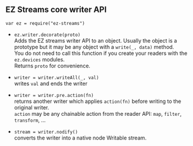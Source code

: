 ## EZ Streams core writer API

`var ez = require("ez-streams")`  

* `ez.writer.decorate(proto)`  
  Adds the EZ streams writer API to an object. 
  Usually the object is a prototype but it may be any object with a `write(_, data)` method.  
  You do not need to call this function if you create your readers with
  the `ez.devices` modules.   
  Returns `proto` for convenience.

* `writer = writer.writeAll(_, val)`  
  writes `val` and ends the writer
* `writer = writer.pre.action(fn)`  
  returns another writer which applies `action(fn)` before writing to the original writer.  
  `action` may be any chainable action from the reader API: `map`, `filter`, `transform`, ...  
* `stream = writer.nodify()`  
  converts the writer into a native node Writable stream.  
